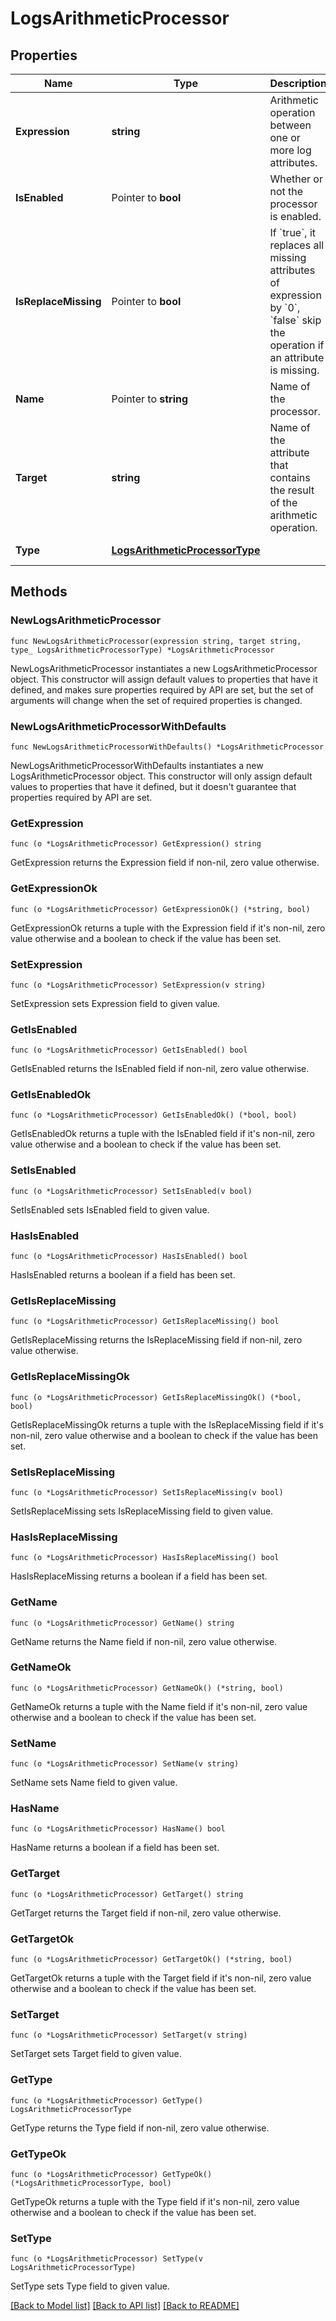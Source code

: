 # LogsArithmeticProcessor

## Properties

Name | Type | Description | Notes
---- | ---- | ----------- | ------
**Expression** | **string** | Arithmetic operation between one or more log attributes. | 
**IsEnabled** | Pointer to **bool** | Whether or not the processor is enabled. | [optional] [default to false]
**IsReplaceMissing** | Pointer to **bool** | If &#x60;true&#x60;, it replaces all missing attributes of expression by &#x60;0&#x60;, &#x60;false&#x60; skip the operation if an attribute is missing. | [optional] [default to false]
**Name** | Pointer to **string** | Name of the processor. | [optional] 
**Target** | **string** | Name of the attribute that contains the result of the arithmetic operation. | 
**Type** | [**LogsArithmeticProcessorType**](LogsArithmeticProcessorType.md) |  | [default to LOGSARITHMETICPROCESSORTYPE_ARITHMETIC_PROCESSOR]

## Methods

### NewLogsArithmeticProcessor

`func NewLogsArithmeticProcessor(expression string, target string, type_ LogsArithmeticProcessorType) *LogsArithmeticProcessor`

NewLogsArithmeticProcessor instantiates a new LogsArithmeticProcessor object.
This constructor will assign default values to properties that have it defined,
and makes sure properties required by API are set, but the set of arguments
will change when the set of required properties is changed.

### NewLogsArithmeticProcessorWithDefaults

`func NewLogsArithmeticProcessorWithDefaults() *LogsArithmeticProcessor`

NewLogsArithmeticProcessorWithDefaults instantiates a new LogsArithmeticProcessor object.
This constructor will only assign default values to properties that have it defined,
but it doesn't guarantee that properties required by API are set.

### GetExpression

`func (o *LogsArithmeticProcessor) GetExpression() string`

GetExpression returns the Expression field if non-nil, zero value otherwise.

### GetExpressionOk

`func (o *LogsArithmeticProcessor) GetExpressionOk() (*string, bool)`

GetExpressionOk returns a tuple with the Expression field if it's non-nil, zero value otherwise
and a boolean to check if the value has been set.

### SetExpression

`func (o *LogsArithmeticProcessor) SetExpression(v string)`

SetExpression sets Expression field to given value.


### GetIsEnabled

`func (o *LogsArithmeticProcessor) GetIsEnabled() bool`

GetIsEnabled returns the IsEnabled field if non-nil, zero value otherwise.

### GetIsEnabledOk

`func (o *LogsArithmeticProcessor) GetIsEnabledOk() (*bool, bool)`

GetIsEnabledOk returns a tuple with the IsEnabled field if it's non-nil, zero value otherwise
and a boolean to check if the value has been set.

### SetIsEnabled

`func (o *LogsArithmeticProcessor) SetIsEnabled(v bool)`

SetIsEnabled sets IsEnabled field to given value.

### HasIsEnabled

`func (o *LogsArithmeticProcessor) HasIsEnabled() bool`

HasIsEnabled returns a boolean if a field has been set.

### GetIsReplaceMissing

`func (o *LogsArithmeticProcessor) GetIsReplaceMissing() bool`

GetIsReplaceMissing returns the IsReplaceMissing field if non-nil, zero value otherwise.

### GetIsReplaceMissingOk

`func (o *LogsArithmeticProcessor) GetIsReplaceMissingOk() (*bool, bool)`

GetIsReplaceMissingOk returns a tuple with the IsReplaceMissing field if it's non-nil, zero value otherwise
and a boolean to check if the value has been set.

### SetIsReplaceMissing

`func (o *LogsArithmeticProcessor) SetIsReplaceMissing(v bool)`

SetIsReplaceMissing sets IsReplaceMissing field to given value.

### HasIsReplaceMissing

`func (o *LogsArithmeticProcessor) HasIsReplaceMissing() bool`

HasIsReplaceMissing returns a boolean if a field has been set.

### GetName

`func (o *LogsArithmeticProcessor) GetName() string`

GetName returns the Name field if non-nil, zero value otherwise.

### GetNameOk

`func (o *LogsArithmeticProcessor) GetNameOk() (*string, bool)`

GetNameOk returns a tuple with the Name field if it's non-nil, zero value otherwise
and a boolean to check if the value has been set.

### SetName

`func (o *LogsArithmeticProcessor) SetName(v string)`

SetName sets Name field to given value.

### HasName

`func (o *LogsArithmeticProcessor) HasName() bool`

HasName returns a boolean if a field has been set.

### GetTarget

`func (o *LogsArithmeticProcessor) GetTarget() string`

GetTarget returns the Target field if non-nil, zero value otherwise.

### GetTargetOk

`func (o *LogsArithmeticProcessor) GetTargetOk() (*string, bool)`

GetTargetOk returns a tuple with the Target field if it's non-nil, zero value otherwise
and a boolean to check if the value has been set.

### SetTarget

`func (o *LogsArithmeticProcessor) SetTarget(v string)`

SetTarget sets Target field to given value.


### GetType

`func (o *LogsArithmeticProcessor) GetType() LogsArithmeticProcessorType`

GetType returns the Type field if non-nil, zero value otherwise.

### GetTypeOk

`func (o *LogsArithmeticProcessor) GetTypeOk() (*LogsArithmeticProcessorType, bool)`

GetTypeOk returns a tuple with the Type field if it's non-nil, zero value otherwise
and a boolean to check if the value has been set.

### SetType

`func (o *LogsArithmeticProcessor) SetType(v LogsArithmeticProcessorType)`

SetType sets Type field to given value.



[[Back to Model list]](../README.md#documentation-for-models) [[Back to API list]](../README.md#documentation-for-api-endpoints) [[Back to README]](../README.md)


